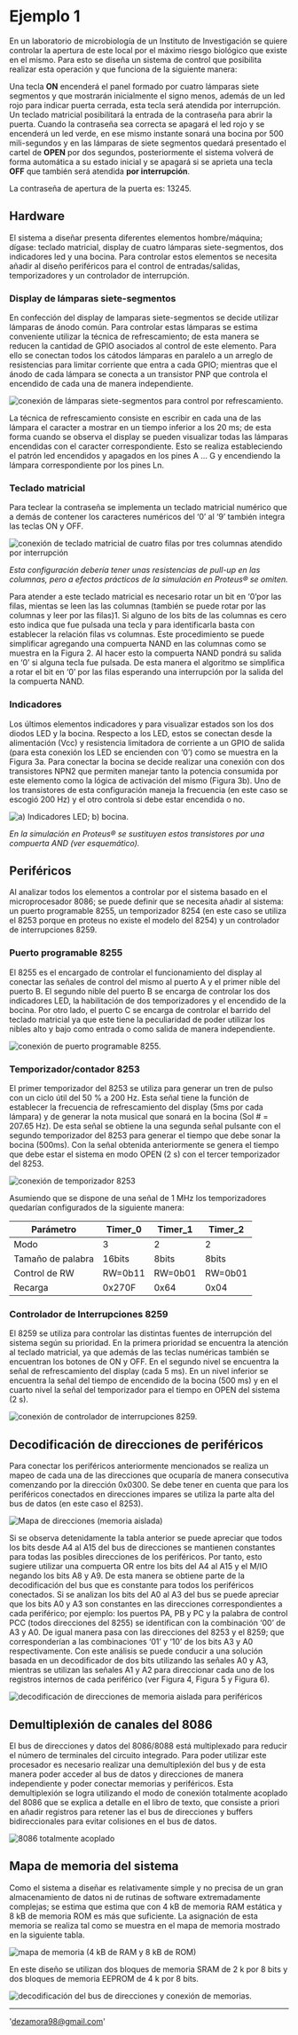 # Ejemplo 1

En un laboratorio de microbiología de un Instituto de Investigación se quiere controlar la apertura de este local por el máximo riesgo biológico que existe en el mismo. Para esto se diseña un sistema de control que posibilita realizar esta operación y que funciona de la siguiente manera:

Una tecla **ON** encenderá el panel formado por cuatro lámparas siete segmentos y que mostrarán inicialmente el signo menos, además de un led rojo para indicar puerta cerrada, esta tecla será atendida por interrupción. Un teclado matricial posibilitará la entrada de la contraseña para abrir la
puerta. Cuando la contraseña sea correcta se apagará el led rojo y se encenderá un led verde, en ese mismo instante sonará una bocina por 500 mili-segundos y en las lámparas de siete segmentos quedará presentado el cartel de **OPEN** por dos segundos, posteriormente el sistema volverá de
forma automática a su estado inicial y se apagará si se aprieta una tecla **OFF** que también será atendida **por interrupción**.

La contraseña de apertura de la puerta es: 13245.

## Hardware

El sistema a diseñar presenta diferentes elementos hombre/máquina; dígase: teclado matricial, display de cuatro lámparas siete-segmentos, dos indicadores led y una bocina. Para controlar estos elementos se necesita añadir al diseño periféricos para el control de entradas/salidas, temporizadores y un controlador de interrupción.

### Display de lámparas siete-segmentos

En confección del display de lamparas siete-segmentos se decide utilizar lámparas de ánodo común. Para controlar estas lámparas se estima conveniente utilizar la técnica de refrescamiento; de esta manera se reducen la cantidad de GPIO asociados al control de este elemento. Para ello se conectan todos los cátodos lámparas en paralelo a un arreglo de resistencias para limitar corriente que entra a cada GPIO; mientras que el ánodo de cada lámpara se conecta a un transistor PNP que controla el encendido de cada una de manera independiente.

![ conexión de lámparas siete-segmentos para control por refrescamiento. ](doc/7seg.png)

La técnica de refrescamiento consiste en escribir en cada una de las lámpara el caracter a mostrar en un tiempo inferior a los 20 ms; de esta forma cuando se observa el display se pueden visualizar todas las lámparas encendidas con el caracter correspondiente. Esto se realiza estableciendo el patrón led encendidos y apagados en los pines A … G y encendiendo la lámpara correspondiente por los pines Ln.

### Teclado matricial

Para teclear la contraseña se implementa un teclado matricial numérico que a demás de contener los caracteres numéricos del ‘0’ al ‘9’ también integra las teclas ON y OFF.

![conexión de teclado matricial de cuatro filas por tres columnas atendido por interrupción](doc/keypad.png)

*Esta configuración debería tener unas resistencias de pull-up en las columnas, pero a efectos prácticos de la simulación en Proteus® se omiten.*

Para atender a este teclado matricial es necesario rotar un bit en ‘0’por las filas, mientas se leen las las columnas (también se puede rotar por las columnas y leer por las filas)1. Si alguno de los bits de las columnas es cero esto indica que fue pulsada una tecla y para identificarla basta con establecer la relación filas vs columnas. Este procedimiento se puede simplificar agregando una compuerta NAND en las columnas como se muestra en la Figura 2. Al hacer esto la compuerta NAND pondrá su salida en ‘0’ si alguna tecla fue pulsada. De esta manera el algoritmo se simplifica a rotar el bit en ‘0’ por las filas esperando una interrupción por la salida del la compuerta NAND.

### Indicadores

Los últimos elementos indicadores y para visualizar estados son los dos diodos LED y la bocina. Respecto a los LED, estos se conectan desde la alimentación (Vcc) y resistencia limitadora de corriente a un GPIO de salida (para esta conexión los LED se encienden con ‘0’) como se muestra
en la Figura 3a. Para conectar la bocina se decide realizar una conexión con dos transistores NPN2 que permiten manejar tanto la potencia consumida por este elemento como la lógica de activación del mismo (Figura 3b). Uno de los transistores de esta configuración maneja la frecuencia (en este caso se escogió 200 Hz) y el otro controla si debe estar encendida o no.

![a) Indicadores LED; b) bocina.](doc/indicadores.png)

*En la simulación en Proteus® se sustituyen estos transistores por una compuerta AND (ver esquemático).*

## Periféricos

Al analizar todos los elementos a controlar por el sistema basado en el microprocesador 8086; se puede definir que se necesita añadir al sistema: un puerto programable 8255, un temporizador 8254 (en este caso se utiliza el 8253 porque en proteus no existe el modelo del 8254) y un controlador de interrupciones 8259.

### Puerto programable 8255

El 8255 es el encargado de controlar el funcionamiento del display al conectar las señales de control del mismo al puerto A y el primer nible del puerto B. El segundo nible del puerto B se encarga de controlar los dos indicadores LED, la habilitación de dos temporizadores y el encendido de la bocina. Por otro lado, el puerto C se encarga de controlar el barrido del teclado matricial ya que este tiene la peculiaridad de poder utilizar los nibles alto y bajo como entrada o como salida de manera independiente.

![conexión de puerto programable 8255.](doc/8255.png)

### Temporizador/contador 8253

El primer temporizador del 8253 se utiliza para generar un tren de pulso con un ciclo útil del 50 % a 200 Hz. Esta señal tiene la función de establecer la frecuencia de refrescamiento del display (5ms por cada lámpara) y de generar la nota musical que sonará en la bocina (Sol # = 207.65 Hz). De esta señal se obtiene la una segunda señal pulsante con el segundo temporizador del 8253 para generar el tiempo que debe sonar la bocina (500ms). Con la señal obtenida anteriormente se genera el tiempo que debe estar el sistema en modo OPEN (2 s) con el tercer temporizador del 8253.

![conexión de temporizador 8253](doc/8253.png)

Asumiendo que se dispone de una señal de 1 MHz los temporizadores quedarían configurados de la siguiente manera:

| Parámetro         | Timer_0 | Timer_1 | Timer_2 |
|-------------------|---------|---------|---------|
| Modo              |   3     |    2    |    2    |
| Tamaño de palabra |  16bits |   8bits |  8bits  |
| Control de RW     | RW=0b11 | RW=0b01 | RW=0b01 |
| Recarga           | 0x270F  |  0x64   |  0x04   |

### Controlador de Interrupciones 8259

El 8259 se utiliza para controlar las distintas fuentes de interrupción del sistema según su prioridad. En la primera prioridad se encuentra la atención al teclado matricial, ya que además de las teclas numéricas también se encuentran los botones de ON y OFF. En el segundo nivel se encuentra la señal de refrescamiento del display (cada 5 ms). En un nivel inferior se encuentra la señal del tiempo de encendido de la bocina (500 ms) y en el cuarto nivel la señal del temporizador para el tiempo en OPEN del sistema (2 s).

![conexión de controlador de interrupciones 8259.](doc/8259.png)

## Decodificación de direcciones de periféricos

Para conectar los periféricos anteriormente mencionados se realiza un mapeo de cada una de las direcciones que ocuparía de manera consecutiva comenzando por la dirección 0x0300. Se debe tener en cuenta que para los periféricos conectados en direcciones impares se utiliza la parte alta del bus de datos (en este caso el 8253).

![Mapa de direcciones (memoria aislada)](doc/map.png)

Si se observa detenidamente la tabla anterior se puede apreciar que todos los bits desde A4 al A15 del bus de direcciones se mantienen constantes para todas las posibles direcciones de los periféricos. Por tanto, esto sugiere utilizar una compuerta OR entre los bits del A4 al A15 y el M/IO negando los bits A8 y A9. De esta manera se obtiene parte de la decodificación del bus que es constante para todos los periféricos conectados. Si se analizan los bits del A0 al A3 del bus se puede apreciar que los bits A0 y A3 son constantes en las direcciones correspondientes a cada periférico; por ejemplo: los puertos PA, PB y PC y la palabra de control PCC (todos direcciones del 8255) se identifican con la combinación ‘00’ de A3 y A0. De igual manera pasa con las direcciones del 8253 y el 8259; que corresponderían a las combinaciones ‘01’ y ‘10’ de los bits A3 y A0 respectivamente. Con este análisis se puede conducir a una solución basada en un decodificador de dos bits utilizando las señales A0 y A3, mientras se utilizan las señales A1 y A2 para direccionar cada uno de los registros internos de cada periférico (ver Figura 4, Figura 5 y Figura 6).

![decodificación de direcciones de memoria aislada para periféricos](doc/decode.png)

## Demultiplexión de canales del 8086

El bus de direcciones y datos del 8086/8088 está multiplexado para reducir el número de terminales del circuito integrado. Para poder utilizar este procesador es necesario realizar una demultiplexión del bus y de esta manera poder acceder al bus de datos y direcciones de manera  independiente y poder conectar memorias y periféricos. Esta demultiplexión se logra utilizando el modo de conexión totalmente acoplado del 8086 que se explica a detalle en el libro de texto, que consiste a priori en añadir registros para retener las el bus de direcciones y buffers bidireccionales para evitar colisiones en el bus de datos.

![8086 totalmente acoplado](doc/demux.png)

## Mapa de memoria del sistema

Como el sistema a diseñar es relativamente simple y no precisa de un gran almacenamiento de datos ni de rutinas de software extremadamente complejas; se estima que estima que con 4 kB de memoria RAM estática y 8 kB de memoria ROM es más que suficiente. La asignación de esta memoria se realiza tal como se muestra en el mapa de memoria mostrado en la  siguiente tabla.

![mapa de memoria (4 kB de RAM y 8 kB de ROM)](doc/mem_map.png)

En este diseño se utilizan dos bloques de memoria SRAM de 2 k por 8 bits y dos bloques de memoria EEPROM de 4 k por 8 bits.

![decodificación del bus de direcciones y conexión de memorias.](doc/mem.png)

____

'<dezamora98@gmail.com>'
